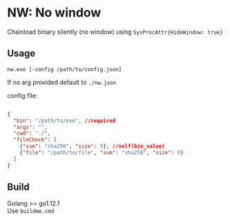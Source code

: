 NW: No window
=============

Chainload binary silently (no window) using `SysProcAttr{HideWindow: true}`

Usage
-----

`nw.exe [-config /path/to/config.json]`

If no arg provided default to `./nw.json`

config file: 
```json

{
  "bin": "/path/to/exe", //required
  "args": "",
  "cwd": "./",
  "fileCheck": [
    {"sum": "sha256", "size": 0}, //self(bin_value)
    {"file": "/path/to/file", "sum": "sha256", "size": 0}
  ]
}

```

Build
-----

Golang >= go1.12.1 <br/>
Use `buildme.cmd`
